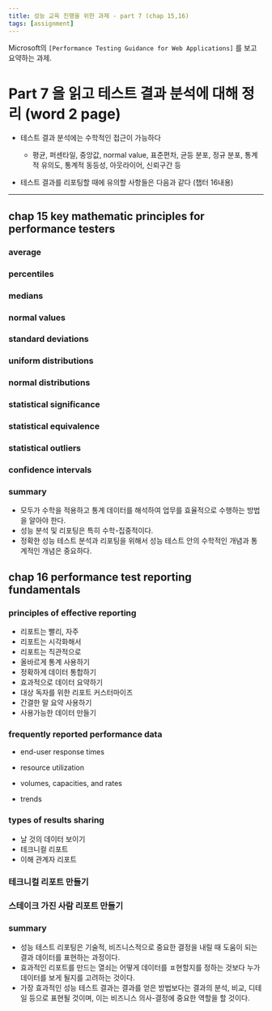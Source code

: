 ```yaml
---
title: 성능 교육 진행을 위한 과제 - part 7 (chap 15,16)
tags: [assignment]
---
```


Microsoft의 `[Performance Testing Guidance for Web Applications]` 를 보고 요약하는 과제.

# Part 7 을 읽고 테스트 결과 분석에 대해 정리 (word 2 page)

- 테스트 결과 분석에는 수학적인 접근이 가능하다
  - 평균, 퍼센타일, 중앙값, normal value, 표준편차, 균등 분포, 정규 분포, 통계적 유의도, 통계적 동등성, 아웃라이어, 신뢰구간 등

- 테스트 결과를 리포팅할 때에 유의할 사항들은 다음과 같다 (챕터 16내용)

------

## chap 15 key mathematic principles for performance testers

### average


### percentiles


### medians


### normal values


### standard deviations


### uniform distributions


### normal distributions


### statistical significance


### statistical equivalence


### statistical outliers


### confidence intervals


### summary
- 모두가 수학을 적용하고 통계 데이터를 해석하여 업무를 효율적으로 수행하는 방법을 알아야 한다.
- 성능 분석 및 리포팅은 특히 수학-집중적이다.
- 정확한 성능 테스트 분석과 리포팅을 위해서 성능 테스트 안의 수학적인 개념과 통계적인 개념은 중요하다.

## chap 16 performance test reporting fundamentals

### principles of effective reporting
- 리포트는 빨리, 자주
- 리포트는 시각화해서
- 리포트는 직관적으로
- 올바르게 통계 사용하기
- 정확하게 데이터 통합하기
- 효과적으로 데이터 요약하기
- 대상 독자를 위한 리포트 커스터마이즈
- 간결한 말 요약 사용하기
- 사용가능한 데이터 만들기

### frequently reported performance data
- end-user response times
- resource utilization
- volumes, capacities, and rates


- trends

### types of results sharing
- 날 것의 데이터 보이기
- 테크니컬 리포트
- 이해 관계자 리포트

### 테크니컬 리포트 만들기


### 스테이크 가진 사람 리포트 만들기


### summary
- 성능 테스트 리포팅은 기술적, 비즈니스적으로 중요한 결정을 내릴 때 도움이 되는 결과 데이터를 표현하는 과정이다.
- 효과적인 리포트를 만드는 열쇠는 어떻게 데이터를 ㅍ현할지를 정하는 것보다 누가 데이터를 보게 될지를 고려하는 것이다.
- 가장 효과적인 성능 테스트 결과는 결과를 얻은 방법보다는 결과의 분석, 비교, 디테일 등으로 표현될 것이며, 이는 비즈니스 의사-결정에 중요한 역할을 할 것이다.